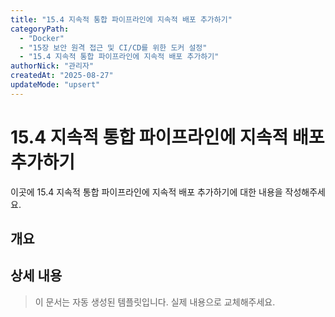 ```yaml
---
title: "15.4 지속적 통합 파이프라인에 지속적 배포 추가하기"
categoryPath:
  - "Docker"
  - "15장 보안 원격 접근 및 CI/CD를 위한 도커 설정"
  - "15.4 지속적 통합 파이프라인에 지속적 배포 추가하기"
authorNick: "관리자"
createdAt: "2025-08-27"
updateMode: "upsert"
---
```


# 15.4 지속적 통합 파이프라인에 지속적 배포 추가하기

이곳에 15.4 지속적 통합 파이프라인에 지속적 배포 추가하기에 대한 내용을 작성해주세요.

## 개요

<!-- 내용을 작성해주세요 -->

## 상세 내용

<!-- 내용을 작성해주세요 -->

> 이 문서는 자동 생성된 템플릿입니다. 실제 내용으로 교체해주세요.
